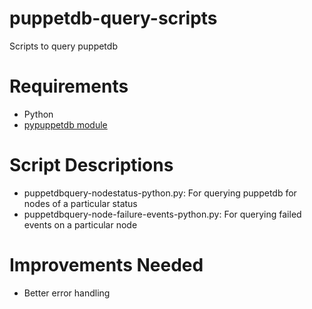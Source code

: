 puppetdb-query-scripts
======================

Scripts to query puppetdb

Requirements
=====================
* Python
* [pypuppetdb module](https://github.com/puppet-community/pypuppetdb)

Script Descriptions
====================
* puppetdbquery-nodestatus-python.py: For querying puppetdb for nodes of a particular status
* puppetdbquery-node-failure-events-python.py: For querying failed events on a particular node

Improvements Needed
===================
* Better error handling
